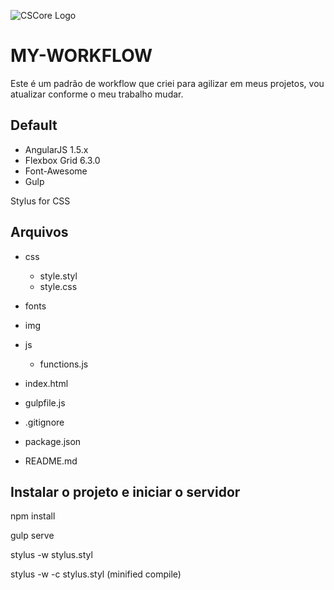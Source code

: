 ![CSCore Logo](http://ap.imagensbrasil.org/images/my-workflow.png)

# MY-WORKFLOW
Este é um padrão de workflow que criei para agilizar em meus projetos, vou atualizar conforme o meu trabalho mudar.

## Default

- AngularJS 1.5.x
- Flexbox Grid 6.3.0
- Font-Awesome
- Gulp

Stylus for CSS

## Arquivos

  - css
    - style.styl
    - style.css
  - fonts
  - img
  - js
    - functions.js

- index.html
- gulpfile.js
- .gitignore
- package.json
- README.md

## Instalar o projeto e iniciar o servidor

npm install

gulp serve

stylus -w stylus.styl

stylus -w -c stylus.styl (minified compile)
